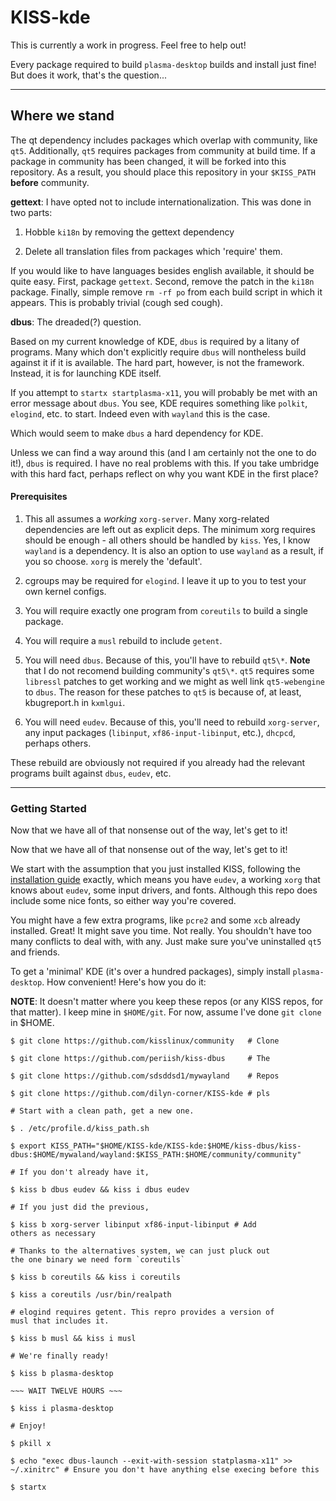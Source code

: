# KISS-kde

This is currently a work in progress. Feel free to help out!

Every package required to build `plasma-desktop` builds and
install just fine! But does it work, that's the question...

---

## Where we stand

The qt dependency includes packages which overlap with community, like `qt5`. Additionally, `qt5` requires packages from community at build time. If a package in community has been changed, it will be forked into this repository. As a result, you should place this repository in your `$KISS_PATH` __before__ community.

__gettext__: I have opted not to include internationalization. This was done in two parts:

1) Hobble `ki18n` by removing the gettext dependency

2) Delete all translation files from packages which 'require' them. 

If you would like to have languages besides english available, it should be quite easy. First, package `gettext`. Second, remove the patch in the `ki18n` package. Finally, simple remove `rm -rf po` from each build script in which it appears. This is probably trivial (cough sed cough). 

__dbus__: The dreaded(?) question.

Based on my current knowledge of KDE, `dbus` is required by
a litany of programs. Many which don't explicitly require
`dbus` will nontheless build against it if it is available.
The hard part, however, is not the framework. Instead, it is
for launching KDE itself. 

If you attempt to `startx startplasma-x11`, you will
probably be met with an error message about `dbus`. You see,
KDE requires something like `polkit`, `elogind`, etc. to
start. Indeed even with `wayland` this is the case.

Which would seem to make `dbus` a hard dependency for KDE.

Unless we can find a way around this (and I am certainly not
the one to do it!), `dbus` is required. I have no real
problems with this. If you take umbridge with this hard
fact, perhaps reflect on why you want KDE in the first
place?

#### Prerequisites

1. This all assumes a *working* `xorg-server`. Many
   xorg-related dependencies are left out as explicit deps.
   The minimum xorg requires should be enough - all others
   should be handled by `kiss`. Yes, I know `wayland` is a
   dependency. It is also an option to use `wayland` as a
   result, if you so choose. `xorg` is merely the 'default'.

2. cgroups may be required for `elogind`. I leave it up to
   you to test your own kernel configs. 

3. You will require exactly one program from `coreutils` to
   build a single package. 

4. You will require a `musl` rebuild to include `getent`. 

 5. You will need `dbus`. Because of this, you'll have to
    rebuild `qt5\*`. __Note__ that I do not recomend
    building community's `qt5\*`. `qt5` requires some
    `libressl` patches to get working and we might as well
    link `qt5-webengine` to `dbus`. The reason for these
    patches to `qt5` is because of, at least, kbugreport.h
    in `kxmlgui`. 

6. You will need `eudev`. Because of this, you'll need to
   rebuild `xorg-server`, any input packages (`libinput`,
   `xf86-input-libinput`, etc.), `dhcpcd`, perhaps others. 

These rebuild are obviously not required if you already had
the relevant programs built against `dbus`, `eudev`, etc. 


---

### Getting Started

Now that we have all of that nonsense out of the way, let's get to it!

Now that we have all of that nonsense out of the way, let's
get to it!

We start with the assumption that you just installed KISS,
following the [installation guide](https://k1ss.org/install)
exactly, which means you have `eudev`, a working `xorg` that
knows about `eudev`, some input drivers, and fonts. Although
this repo does include some nice fonts, so either way you're
covered. 

You might have a few extra programs, like `pcre2` and some
`xcb` already installed. Great! It might save you time. Not
really. You shouldn't have too many conflicts to deal with,
with any. Just make sure you've uninstalled `qt5` and
friends.

To get a 'minimal' KDE (it's over a hundred packages),
simply install `plasma-desktop`. How convenient! Here's how
you do it:

__NOTE__: It doesn't matter where you keep these repos (or
any KISS repos, for that matter). I keep mine in
`$HOME/git`. For now, assume I've done `git clone` in $HOME.

```
$ git clone https://github.com/kisslinux/community   # Clone

$ git clone https://github.com/periish/kiss-dbus     # The 

$ git clone https://github.com/sdsddsd1/mywayland    # Repos

$ git clone https://github.com/dilyn-corner/KISS-kde # pls

# Start with a clean path, get a new one.

$ . /etc/profile.d/kiss_path.sh

$ export KISS_PATH="$HOME/KISS-kde/KISS-kde:$HOME/kiss-dbus/kiss-dbus:$HOME/mywaland/wayland:$KISS_PATH:$HOME/community/community"

# If you don't already have it,

$ kiss b dbus eudev && kiss i dbus eudev

# If you just did the previous,

$ kiss b xorg-server libinput xf86-input-libinput # Add
others as necessary

# Thanks to the alternatives system, we can just pluck out
the one binary we need form `coreutils`

$ kiss b coreutils && kiss i coreutils

$ kiss a coreutils /usr/bin/realpath

# elogind requires getent. This repro provides a version of
musl that includes it. 

$ kiss b musl && kiss i musl

# We're finally ready!

$ kiss b plasma-desktop

~~~ WAIT TWELVE HOURS ~~~

$ kiss i plasma-desktop

# Enjoy! 

$ pkill x

$ echo "exec dbus-launch --exit-with-session statplasma-x11" >> ~/.xinitrc" # Ensure you don't have anything else execing before this

$ startx
